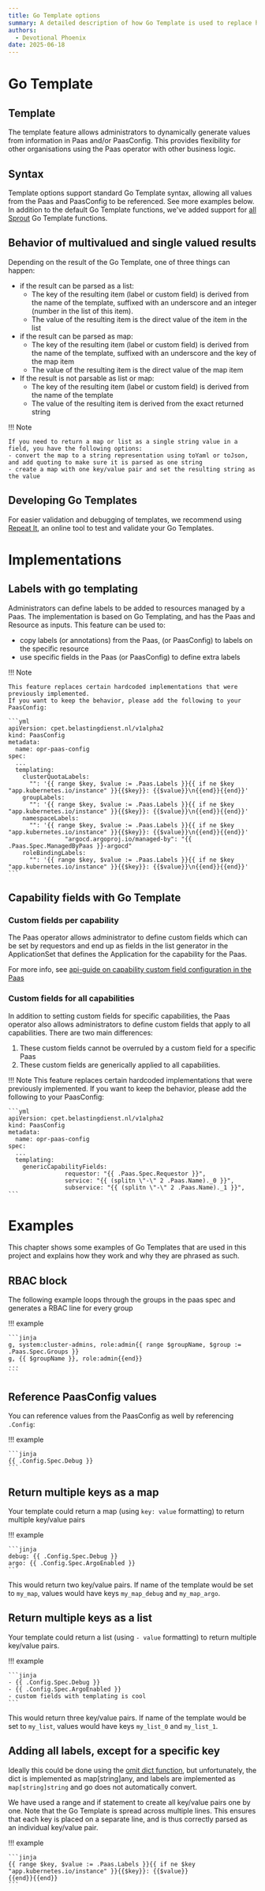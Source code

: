 ```yaml
---
title: Go Template options
summary: A detailed description of how Go Template is used to replace hardcoded options with dynamic PaasConfig values.
authors:
  - Devotional Phoenix
date: 2025-06-18
---
```


# Go Template

## Template

The template feature allows administrators to dynamically generate values from information in Paas and/or PaasConfig.
This provides flexibility for other organisations using the Paas operator with other business logic.

## Syntax

Template options support standard Go Template syntax, allowing all values from the Paas and PaasConfig to be referenced. See more examples below.
In addition to the default Go Template functions, we've added support for
[all Sprout](https://docs.atom.codes/sprout/groups/all) Go Template functions.

## Behavior of multivalued and single valued results

Depending on the result of the Go Template, one of three things can happen:

- if the result can be parsed as a list:
  - The key of the resulting item (label or custom field) is derived from the name of the template, suffixed with an underscore and an integer (number in the list of this item).
  - The value of the resulting item is the direct value of the item in the list
- if the result can be parsed as map:
  - The key of the resulting item (label or custom field) is derived from the name of the template, suffixed with an underscore and the key of the map item
  - The value of the resulting item is the direct value of the map item
- If the result is not parsable as list or map:
  - The key of the resulting item (label or custom field) is derived from the name of the template
  - The value of the resulting item is derived from the exact returned string

!!! Note

    If you need to return a map or list as a single string value in a field, you have the following options:
    - convert the map to a string representation using toYaml or toJson, and add quoting to make sure it is parsed as one string 
    - create a map with one key/value pair and set the resulting string as the value

## Developing Go Templates

For easier validation and debugging of templates, we recommend using [Repeat It](https://repeatit.io/), an online tool to test and validate your Go Templates.

# Implementations

## Labels with go templating

Administrators can define labels to be added to resources managed by a Paas.
The implementation is based on Go Templating, and has the Paas and Resource as inputs.
This feature can be used to:
- copy labels (or annotations) from the Paas, (or PaasConfig) to labels on the specific resource
- use specific fields in the Paas (or PaasConfig) to define extra labels

!!! Note

    This feature replaces certain hardcoded implementations that were previously implemented.
    If you want to keep the behavior, please add the following to your PaasConfig:

    ```yml
    apiVersion: cpet.belastingdienst.nl/v1alpha2
    kind: PaasConfig
    metadata:
      name: opr-paas-config
    spec:
      ...
      templating:
        clusterQuotaLabels:
          "": '{{ range $key, $value := .Paas.Labels }}{{ if ne $key "app.kubernetes.io/instance" }}{{$key}}: {{$value}}\n{{end}}{{end}}'
        groupLabels:
          "": '{{ range $key, $value := .Paas.Labels }}{{ if ne $key "app.kubernetes.io/instance" }}{{$key}}: {{$value}}\n{{end}}{{end}}'
        namespaceLabels:
          "": '{{ range $key, $value := .Paas.Labels }}{{ if ne $key "app.kubernetes.io/instance" }}{{$key}}: {{$value}}\n{{end}}{{end}}'
					"argocd.argoproj.io/managed-by": "{{ .Paas.Spec.ManagedByPaas }}-argocd"
        roleBindingLabels:
          "": '{{ range $key, $value := .Paas.Labels }}{{ if ne $key "app.kubernetes.io/instance" }}{{$key}}: {{$value}}\n{{end}}{{end}}'
    ```

## Capability fields with Go Template

### Custom fields per capability

The Paas operator allows administrator to define custom fields which can be set by requestors and end up as fields in the list generator 
in the ApplicationSet that defines the Application for the capability for the Paas.

For more info, see [api-guide on capability custom field configuration in the Paas](../administrators-guide/capabilities.md#configuring-custom-fields)

### Custom fields for all capabilities

In addition to setting custom fields for specific capabilities, the Paas operator also allows administrators to define custom fields that apply to all capabilities.
There are two main differences:
1. These custom fields cannot be overruled by a custom field for a specific Paas
2. These custom fields are generically applied to all capabilities.

!!! Note
    This feature replaces certain hardcoded implementations that were previously implemented.
    If you want to keep the behavior, please add the following to your PaasConfig:

    ```yml
    apiVersion: cpet.belastingdienst.nl/v1alpha2
    kind: PaasConfig
    metadata:
      name: opr-paas-config
    spec:
      ...
      templating:
        genericCapabilityFields:
					requestor: "{{ .Paas.Spec.Requestor }}",
					service: "{{ (splitn \"-\" 2 .Paas.Name)._0 }}",
					subservice: "{{ (splitn \"-\" 2 .Paas.Name)._1 }}",
    ```

# Examples

This chapter shows some examples of Go Templates that are used in this project and explains how they work and why they are phrased as such.

## RBAC block

The following example loops through the groups in the paas spec and generates a RBAC line for every group

!!! example

    ```jinja
    g, system:cluster-admins, role:admin{{ range $groupName, $group := .Paas.Spec.Groups }}
    g, {{ $groupName }}, role:admin{{end}}
    ...
    ```

## Reference PaasConfig values

You can reference values from the PaasConfig as well by referencing `.Config`:

!!! example

    ```jinja
    {{ .Config.Spec.Debug }}
    ```

## Return multiple keys as a map

Your template could return a map (using `key: value` formatting) to return multiple key/value pairs

!!! example

    ```jinja
    debug: {{ .Config.Spec.Debug }}
    argo: {{ .Config.Spec.ArgoEnabled }}
    ```

This would return two key/value pairs. If name of the template would be set to `my_map`, values would have keys `my_map_debug` and `my_map_argo`.

## Return multiple keys as a list

Your template could return a list (using `- value` formatting) to return multiple key/value pairs.

!!! example

    ```jinja
    - {{ .Config.Spec.Debug }}
    - {{ .Config.Spec.ArgoEnabled }}
    - custom fields with templating is cool
    ```

This would return three key/value pairs. If name of the template would be set to `my_list`, values would have keys `my_list_0` and `my_list_1`.

## Adding all labels, except for a specific key

Ideally this could be done using the [omit dict function](https://masterminds.github.io/sprig/dicts.html), but unfortunately, 
the dict is implemented as map[string]any, and labels are implemented as `map[string]string` and go does not automatically convert.

We have used a range and if statement to create all key/value pairs one by one.
Note that the Go Template is spread across multiple lines.
This ensures that each key is placed on a separate line, and is thus correctly parsed as an individual key/value pair.

!!! example

    ```jinja
    {{ range $key, $value := .Paas.Labels }}{{ if ne $key "app.kubernetes.io/instance" }}{{$key}}: {{$value}}
    {{end}}{{end}}
    ```